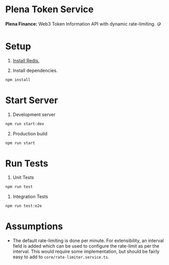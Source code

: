 # Plena Token Service

**Plena Finance:** Web3 Token Information API with dynamic rate-limiting. 🪙

# Setup

1. [Install Redis.](https://redis.io/docs/latest/operate/oss_and_stack/install/install-redis/)

2. Install dependencies.

```bash
npm install
```

# Start Server

1. Development server

```bash
npm run start:dev
```

2. Production build

```bash
npm run start
```

# Run Tests

1. Unit Tests

```bash
npm run test
```

1. Integration Tests

```bash
npm run test:e2e
```

# Assumptions

- The default rate-limiting is done per minute. For extensibility, an interval field is added which can be used to configure the rate-limit as per the interval. This would require some implementation, but should be fairly easy to add to `core/rate-limiter.service.ts`.
